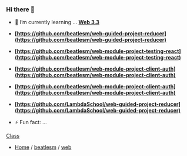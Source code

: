 ### Hi there 👋

- 🌱 I’m currently learning ... **[Web 3.3](./curriculum/web48/3.3-Advanced-Web-Applications/)**

-   **[https://github.com/beatlesm/web-guided-project-reducer](https://github.com/beatlesm/web-guided-project-reducer)**


-   **[https://github.com/beatlesm/web-module-project-testing-react](https://github.com/beatlesm/web-module-project-testing-react)**
-   **[https://github.com/beatlesm/web-module-project-client-auth](https://github.com/beatlesm/web-module-project-client-auth)**
-   **[https://github.com/beatlesm/web-module-project-client-auth](https://github.com/beatlesm/web-module-project-client-auth)**


-   **[https://github.com/LambdaSchool/web-guided-project-reducer](https://github.com/LambdaSchool/web-guided-project-reducer)**

- ⚡ Fun fact: ...

[Class](./curriculum/web48/README.md)

- [Home](https://github.com/beatlesm) / [beatlesm](https://github.com/beatlesm/beatlesm) /  [web](https://github.com/beatlesm/beatlesm/tree/main/curriculum/web48)